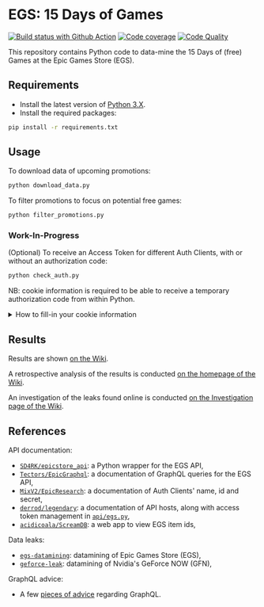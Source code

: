 # EGS: 15 Days of Games

[![Build status with Github Action][build-image-action]][build-action]
[![Code coverage][codecov-image]][codecov]
[![Code Quality][codacy-image]][codacy]

This repository contains Python code to data-mine the 15 Days of (free) Games at the Epic Games Store (EGS).

## Requirements

-   Install the latest version of [Python 3.X][python-download-url].
-   Install the required packages:

```bash
pip install -r requirements.txt
```

## Usage

To download data of upcoming promotions:

```bash
python download_data.py
```

To filter promotions to focus on potential free games:

```bash
python filter_promotions.py
```

### Work-In-Progress

(Optional) To receive an Access Token for different Auth Clients, with or without an authorization code:

```bash
python check_auth.py
```

NB: cookie information is required to be able to receive a temporary authorization code from within Python.

<details><summary>How to fill-in your cookie information</summary>
<p>

1. Make sure you are connected to your [Epic Games][epic-games-store-login] account,<br/>
2. Visit [`epicgames.com/id/api/`][egs-cookie] to trigger the creation of a cookie value for `EPIC_BEARER_TOKEN`,<br/>
3. Press `<Shift-F9>` in your web browser to access the storage section of the developer tools,<br/>
4. Use the filtering option to find the cookie value for `EPIC_BEARER_TOKEN`,<br/>
5. Copy-paste this cookie value into a new file called `data/personal_info.json`:<br/>

```json
{
  "EPIC_BEARER_TOKEN": "PASTE_YOUR_COOKIE_VALUE_HERE"
}  
```

</p>
</details>

## Results

Results are shown [on the Wiki][wiki-results].

A retrospective analysis of the results is conducted [on the homepage of the Wiki][wiki-retrospective-look].

An investigation of the leaks found online is conducted [on the Investigation page of the Wiki][wiki-investigation].

## References

API documentation:

-   [`SD4RK/epicstore_api`][egs-api-python]: a Python wrapper for the EGS API,
-   [`Tectors/EpicGraphql`][egs-api-graphql]: a documentation of GraphQL queries for the EGS API,
-   [`MixV2/EpicResearch`][egs-api-clients]: a documentation of Auth Clients' name, id and secret,
-   [`derrod/legendary`][egs-api-hosts]: a documentation of API hosts, along with access token management in [`api/egs.py`][egs-api-token],
-   [`acidicoala/ScreamDB`][egs-web-app]: a web app to view EGS item ids,

Data leaks:

-   [`egs-datamining`][egs-datamining]: datamining of Epic Games Store (EGS),
-   [`geforce-leak`][geforce-leak]: datamining of Nvidia's GeForce NOW (GFN),

GraphQL advice:

-   A few [pieces of advice][wiki-graphQL] regarding GraphQL.

<!-- Definitions -->

[build-action]: <https://github.com/woctezuma/egs-15DaysofGames/actions>
[build-image-action]: <https://github.com/woctezuma/egs-15DaysofGames/workflows/Python application/badge.svg?branch=main>

[codecov]: <https://codecov.io/gh/woctezuma/egs-15DaysofGames>
[codecov-image]: <https://codecov.io/gh/woctezuma/egs-15DaysofGames/branch/main/graph/badge.svg>

[codacy]: <https://www.codacy.com/gh/woctezuma/egs-15DaysofGames>
[codacy-image]: <https://api.codacy.com/project/badge/Grade/3c06156df0dc4e26956e1dd9c17cb57b>

[python-download-url]: <https://www.python.org/downloads/>
[epic-games-store-login]: <https://www.epicgames.com/login>
[egs-cookie]: < https://www.epicgames.com/id/api/redirect?clientId=319e1527d0be4457a1067829fc0ad86e&responseType=code>

[wiki-results]: <https://github.com/woctezuma/egs-15DaysofGames/wiki/Upcoming-Promotions>
[wiki-graphql]: <https://github.com/woctezuma/egs-15DaysofGames/wiki/GraphQL>
[wiki-retrospective-look]: <https://github.com/woctezuma/egs-15DaysofGames/wiki>
[wiki-investigation]: <https://github.com/woctezuma/egs-15DaysofGames/wiki/Investigation>

[egs-api-python]: <https://github.com/SD4RK/epicstore_api>
[egs-api-graphql]: <https://github.com/ToutinRoger/FortniteFovChanger>
[egs-api-clients]: <https://github.com/MixV2/EpicResearch>
[egs-api-hosts]: <https://github.com/derrod/legendary>
[egs-api-token]: <https://github.com/derrod/legendary/blob/master/legendary/api/egs.py>
[egs-web-app]: <https://github.com/acidicoala/ScreamDB>

[egs-datamining]: <https://github.com/woctezuma/egs-datamining>
[geforce-leak]: <https://github.com/woctezuma/geforce-leak>
